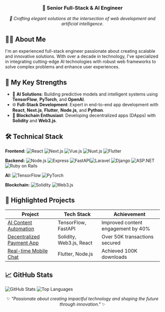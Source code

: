 <h3 align="center">🌟 Senior Full-Stack & AI Engineer</h3>

<p align="center">
  <em>🚀 Crafting elegant solutions at the intersection of web development and artificial intelligence.</em>
</p>

## 🧑‍💻 About Me

I'm an experienced full-stack engineer passionate about creating scalable and innovative solutions. With over a decade in technology, I've specialized in integrating cutting-edge AI technologies with robust web frameworks to solve complex problems and enhance user experiences.

## 🎯 My Key Strengths

- 🔮 **AI Solutions**: Building predictive models and intelligent systems using **TensorFlow**, **PyTorch**, and **OpenAI**.
- 🌐 **Full-Stack Development**: Expert in end-to-end app development with **React**, **Next.js**, **Flutter**, **Node.js**, and **Python**.
- 🔗 **Blockchain Enthusiast**: Developing decentralized apps (DApps) with **Solidity** and **Web3.js**.

## 🛠️ Technical Stack

**Frontend:** ![React](https://img.shields.io/badge/-React-61DAFB?logo=react&logoColor=white&style=flat-square) ![Next.js](https://img.shields.io/badge/-Next.js-black?logo=next.js&logoColor=white&style=flat-square) ![Vue.js](https://img.shields.io/badge/-Vue.js-4FC08D?logo=vue.js&logoColor=white&style=flat-square)  ![Nuxt.js](https://img.shields.io/badge/-Nuxt.js-00C58E?logo=nuxt.js&logoColor=white&style=flat-square)  ![Flutter](https://img.shields.io/badge/-Flutter-02569B?logo=flutter&logoColor=white&style=flat-square)  

**Backend:** ![Node.js](https://img.shields.io/badge/-Node.js-339933?logo=node.js&logoColor=white&style=flat-square) ![Express](https://img.shields.io/badge/-Express-000000?logo=express&logoColor=white&style=flat-square) ![FastAPI](https://img.shields.io/badge/-FastAPI-009688?logo=fastapi&logoColor=white&style=flat-square)![Laravel](https://img.shields.io/badge/-Laravel-FF2D20?logo=laravel&logoColor=white&style=flat-square)  ![Django](https://img.shields.io/badge/-Django-092E20?logo=django&logoColor=white&style=flat-square)  ![ASP.NET](https://img.shields.io/badge/-ASP.NET-5C2D91?logo=dotnet&logoColor=white&style=flat-square)  ![Ruby on Rails](https://img.shields.io/badge/-Ruby%20on%20Rails-CC0000?logo=rubyonrails&logoColor=white&style=flat-square)  

**AI:** ![TensorFlow](https://img.shields.io/badge/-TensorFlow-FF6F00?logo=tensorflow&logoColor=white&style=flat-square) ![PyTorch](https://img.shields.io/badge/-PyTorch-EE4C2C?logo=pytorch&logoColor=white&style=flat-square)

**Blockchain:** ![Solidity](https://img.shields.io/badge/-Solidity-363636?logo=ethereum&logoColor=white&style=flat-square) ![Web3.js](https://img.shields.io/badge/-Web3.js-F16822?logo=web3.js&logoColor=white&style=flat-square)

## 🌟 Highlighted Projects

| Project | Tech Stack | Achievement |
|---------|------------|-------------|
| [AI Content Automation](#) | TensorFlow, FastAPI | Improved content engagement by 40% |
| [Decentralized Payment App](#) | Solidity, Web3.js, React | Over 50K transactions secured |
| [Real-time Mobile Chat](#) | Flutter, Node.js | Achieved 100K downloads |

## 📈 GitHub Stats

![GitHub Stats](https://github-readme-stats.vercel.app/api?username=kinbo1111&show_icons=true&theme=dark)
![Top Languages](https://github-readme-stats.vercel.app/api/top-langs/?username=kinbo1111&layout=compact&theme=dark)


<p align="center">
✨ <em>"Passionate about creating impactful technology and shaping the future through innovation."</em> ✨
</p>
